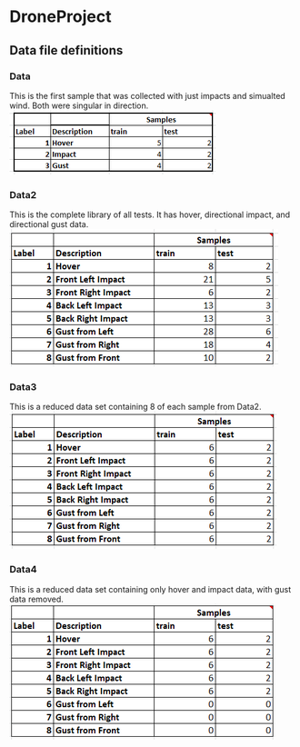 # DroneProject

## Data file definitions

### Data
This is the first sample that was collected with just impacts and simualted wind. Both were singular in direction.
![data](docs/data.png)

### Data2
This is the complete library of all tests. It has hover, directional impact, and directional gust data.
![data2](docs/data2.png)

### Data3
This is a reduced data set containing 8 of each sample from Data2.
![data3](docs/data4.png)


### Data4
This is a reduced data set containing only hover and impact data, with gust data removed.
![data4](docs/data5.png)